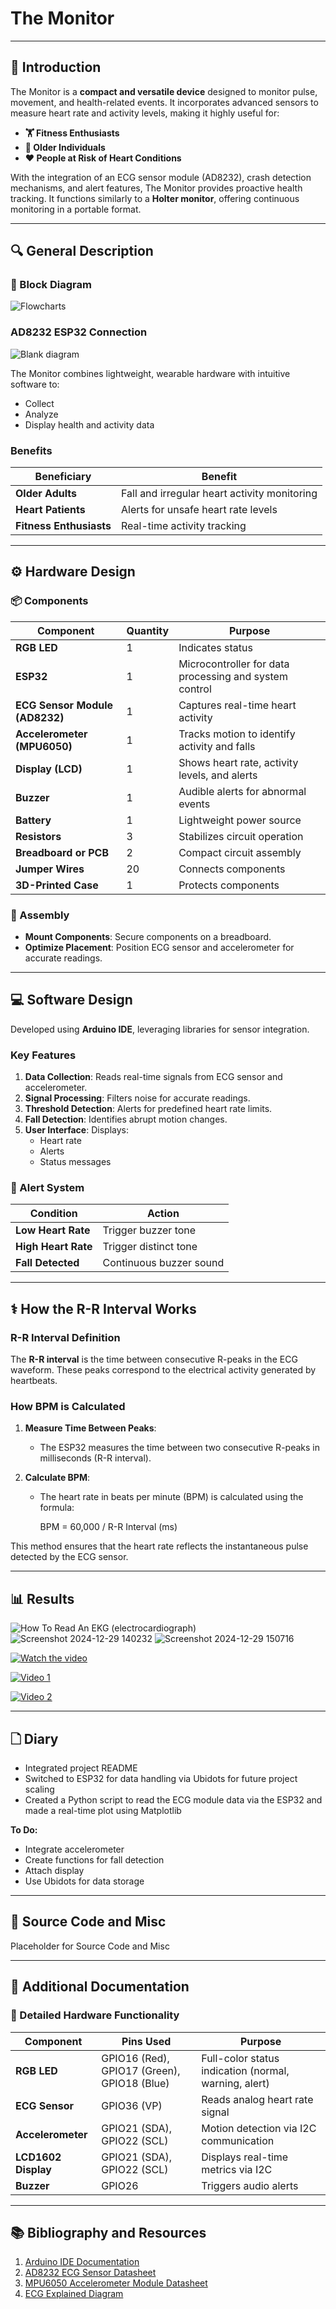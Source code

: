 # The Monitor

---

## 🌟 Introduction

The Monitor is a **compact and versatile device** designed to monitor pulse, movement, and health-related events. It incorporates advanced sensors to measure heart rate and activity levels, making it highly useful for:

- **🏋️ Fitness Enthusiasts**
- **📄 Older Individuals**
- **❤️ People at Risk of Heart Conditions**

With the integration of an ECG sensor module (AD8232), crash detection mechanisms, and alert features, The Monitor provides proactive health tracking. It functions similarly to a **Holter monitor**, offering continuous monitoring in a portable format.

---

## 🔍 General Description

### 📜 Block Diagram

![Flowcharts](https://github.com/user-attachments/assets/6d024103-adf2-4b0b-b3ed-f9cdc99bb94f)
### AD8232 ESP32 Connection
![Blank diagram](https://github.com/user-attachments/assets/f2a88a64-946d-4a47-884b-bd35f8c5d4d3)

The Monitor combines lightweight, wearable hardware with intuitive software to:

- Collect
- Analyze
- Display health and activity data

### Benefits

| Beneficiary          | Benefit                              |
|----------------------|--------------------------------------|
| **Older Adults**     | Fall and irregular heart activity monitoring |
| **Heart Patients**   | Alerts for unsafe heart rate levels |
| **Fitness Enthusiasts** | Real-time activity tracking        |

---

## ⚙️ Hardware Design

### 📦 Components

| Component                   | Quantity | Purpose                                              |
|-----------------------------|----------|------------------------------------------------------|
| **RGB LED**                 | 1        | Indicates status                                    |
| **ESP32**                   | 1        | Microcontroller for data processing and system control |
| **ECG Sensor Module (AD8232)** | 1        | Captures real-time heart activity                   |
| **Accelerometer (MPU6050)** | 1        | Tracks motion to identify activity and falls         |
| **Display (LCD)**           | 1        | Shows heart rate, activity levels, and alerts       |
| **Buzzer**                  | 1        | Audible alerts for abnormal events                 |
| **Battery**                 | 1        | Lightweight power source                            |
| **Resistors**               | 3        | Stabilizes circuit operation                       |
| **Breadboard or PCB**       | 2        | Compact circuit assembly                           |
| **Jumper Wires**            | 20       | Connects components                                |
| **3D-Printed Case**         | 1        | Protects components                                |

### 🔧 Assembly

- **Mount Components**: Secure components on a breadboard.
- **Optimize Placement**: Position ECG sensor and accelerometer for accurate readings.

---

## 💻 Software Design

Developed using **Arduino IDE**, leveraging libraries for sensor integration.

### Key Features

1. **Data Collection**: Reads real-time signals from ECG sensor and accelerometer.
2. **Signal Processing**: Filters noise for accurate readings.
3. **Threshold Detection**: Alerts for predefined heart rate limits.
4. **Fall Detection**: Identifies abrupt motion changes.
5. **User Interface**: Displays:
   - Heart rate
   - Alerts
   - Status messages

### 🚨 Alert System

| Condition           | Action                  |
|---------------------|-------------------------|
| **Low Heart Rate**  | Trigger buzzer tone     |
| **High Heart Rate** | Trigger distinct tone   |
| **Fall Detected**   | Continuous buzzer sound |

---

## ⚕️ How the R-R Interval Works

### R-R Interval Definition

The **R-R interval** is the time between consecutive R-peaks in the ECG waveform. These peaks correspond to the electrical activity generated by heartbeats.

### How BPM is Calculated

1. **Measure Time Between Peaks**:
   - The ESP32 measures the time between two consecutive R-peaks in milliseconds (R-R interval).

2. **Calculate BPM**:
   - The heart rate in beats per minute (BPM) is calculated using the formula:
     
     
     BPM = 60,000 / R-R Interval (ms)
     
This method ensures that the heart rate reflects the instantaneous pulse detected by the ECG sensor.

---

## 📊 Results

![How To Read An EKG (electrocardiograph)](https://github.com/user-attachments/assets/6f80c4a1-2367-4020-9f75-3289014b99e4)
![Screenshot 2024-12-29 140232](https://github.com/user-attachments/assets/62c4b384-568b-46cd-8c73-1bc18745fbaa)
![Screenshot 2024-12-29 150716](https://github.com/user-attachments/assets/1583cc40-8a70-42f0-99f2-b207540960bf)

[![Watch the video](https://img.youtube.com/vi/LcgixkPOPkA/maxresdefault.jpg)](https://youtube.com/shorts/LcgixkPOPkA)

[![Video 1](https://img.youtube.com/vi/PVzQbkZMRp8/maxresdefault.jpg)](https://youtu.be/PVzQbkZMRp8)

[![Video 2](https://img.youtube.com/vi/016TKZdSuOY/maxresdefault.jpg)](https://youtube.com/shorts/016TKZdSuOY?feature=share)

---

## 🗋 Diary

- Integrated project README
- Switched to ESP32 for data handling via Ubidots for future project scaling
- Created a Python script to read the ECG module data via the ESP32 and made a real-time plot using Matplotlib

**To Do:**
- Integrate accelerometer
- Create functions for fall detection
- Attach display
- Use Ubidots for data storage


---

## 📂 Source Code and Misc

Placeholder for Source Code and Misc

---

## 📑 Additional Documentation

### 🔧 Detailed Hardware Functionality

| Component            | Pins Used            | Purpose                                   |
|----------------------|----------------------|-------------------------------------------|
| **RGB LED**          | GPIO16 (Red), GPIO17 (Green), GPIO18 (Blue) | Full-color status indication (normal, warning, alert) |
| **ECG Sensor**       | GPIO36 (VP)         | Reads analog heart rate signal           |
| **Accelerometer**    | GPIO21 (SDA), GPIO22 (SCL) | Motion detection via I2C communication   |
| **LCD1602 Display**  | GPIO21 (SDA), GPIO22 (SCL) | Displays real-time metrics via I2C       |
| **Buzzer**           | GPIO26              | Triggers audio alerts                    |

---

## 📚 Bibliography and Resources

1. [Arduino IDE Documentation](https://www.arduino.cc/en/Guide)
2. [AD8232 ECG Sensor Datasheet](https://www.analog.com/media/en/technical-documentation/data-sheets/ad8232.pdf)
3. [MPU6050 Accelerometer Module Datasheet](https://www.alldatasheet.com/view.jsp?Searchword=Mpu-6050%20datasheet&gad_source=1&gclid=CjwKCAiApY-7BhBjEiwAQMrrEeIHpV8Z8e906Y5OvtslpqZj430skJS8nmNGwVekbN71cOcSCk0sThoCq5sQAvD_BwE)
4. [ECG Explained Diagram](https://www.pinterest.com/pin/how-to-read-an-ekg-electrocardiograph--67624431877752520/)
